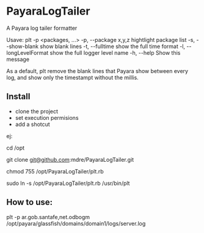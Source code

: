 # PayaraLogTailer
A Payara log tailer formatter 

Usave: plt <path-to-file> -p <packages, ...>
    -p, --package x,y,z              hightlight package list
    -s, --show-blank                 show blank lines
    -t, --fulltime                   show the full time format
    -l, --longLevelFormat            show the full logger level name
    -h, --help                       Show this message

As a default, plt remove the blank lines that Payara show between every log, and show only the timestampt without the millis.

## Install 
- clone the project
- set execution permisions
- add a shotcut

ej:

cd /opt

git clone git@github.com:mdre/PayaraLogTailer.git

chmod 755 /opt/PayaraLogTailer/plt.rb 

sudo ln -s /opt/PayaraLogTailer/plt.rb /usr/bin/plt


## How to use:
plt -p ar.gob.santafe,net.odbogm /opt/payara/glassfish/domains/domain1/logs/server.log



